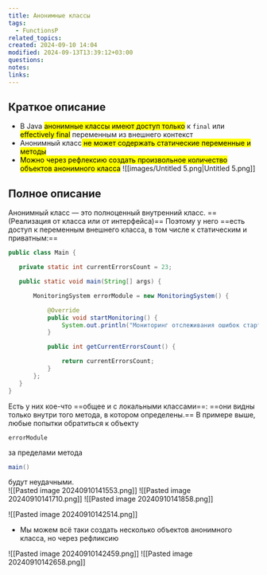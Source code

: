 ```yaml
---
title: Aнонимные классы
tags:
  - FunctionsP
related_topics: 
created: 2024-09-10 14:04
modified: 2024-09-13T13:39:12+03:00
questions: 
notes: 
links: 
---
```


## Краткое описание
- В Java <mark class="hltr-green2">анонимные классы имеют доступ только</mark> к `final` или <mark class="hltr-yellow">effectively final</mark> переменным из внешнего контекст
- Aнонимный класс<mark class="hltr-yellow"> не может содержать статические переменные и методы</mark>
- <mark class="hltr-purple">Можно через рефлексию создать произвольное количество объектов анонимного класса</mark>
![[images/Untitled 5.png|Untitled 5.png]]
## Полное описание
Анонимный класс — это полноценный внутренний класс. ==(Реализация от класса или от интерфейса)== Поэтому у него ==есть доступ к переменным внешнего класса, в том числе к статическим и приватным:==

```Java
public class Main {

   private static int currentErrorsCount = 23;

   public static void main(String[] args) {

       MonitoringSystem errorModule = new MonitoringSystem() {

           @Override
           public void startMonitoring() {
               System.out.println("Мониторинг отслеживания ошибок стартовал!");
           }

           public int getCurrentErrorsCount() {

               return currentErrorsCount;
           }
       };
   }
}
```
Есть у них кое-что ==общее и с локальными классами==: ==они видны только внутри того метода, в котором определены.== В примере выше, любые попытки обратиться к объекту

```Plain
errorModule
```

за пределами метода

```Java
main()
```

будут неудачными.  
![[Pasted image 20240910141553.png]]
![[Pasted image 20240910141710.png]]
![[Pasted image 20240910141858.png]]


![[Pasted image 20240910142514.png]]
- Мы можем всё таки создать несколько объектов анонимного класса, но через рефликсию

![[Pasted image 20240910142459.png]]
![[Pasted image 20240910142658.png]]